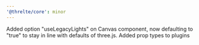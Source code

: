 ```yaml
---
'@threlte/core': minor
---
```


Added option "useLegacyLights" on Canvas component, now defaulting to "true" to stay in line with defaults of three.js. Added prop types to plugins
